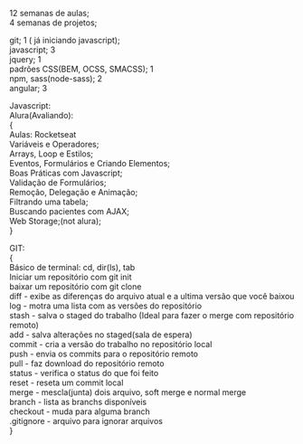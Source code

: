 12 semanas de  aulas;  
4 semanas de projetos;  
  
git; 1 ( já iniciando javascript);  
javascript; 3  
jquery; 1  
padrões CSS(BEM, OCSS, SMACSS); 1  
npm, sass(node-sass); 2  
angular; 3  
  
Javascript:  
Alura(Avaliando):  
{  
Aulas: Rocketseat  
Variáveis e Operadores;  
Arrays, Loop e Estilos;  
Eventos, Formulários e Criando Elementos;  
Boas Práticas com Javascript;  
Validação de Formulários;  
Remoção, Delegação e Animação;  
Filtrando uma tabela;  
Buscando pacientes com AJAX;  
Web Storage;(not alura);  
}  
  
GIT:  
{  
Básico de terminal: cd, dir(ls), tab  
Iniciar um repositório com git init  
baixar um repositório com git clone  
diff - exibe as diferenças do arquivo atual e a ultima versão que você baixou  
log - motra uma lista com as versões do repositório  
stash - salva o staged do trabalho (Ideal para fazer o merge com repositório remoto)  
add - salva alterações no staged(sala de espera)  
commit - cria a versão do trabalho no repositório local  
push - envia os commits para o repositório remoto  
pull - faz download do repositório remoto  
status - verifica o status do que foi feito  
reset - reseta um commit local  
merge - mescla(junta) dois arquivo, soft merge e normal merge  
branch - lista as branchs disponíveis  
checkout - muda para alguma branch  
.gitignore - arquivo para ignorar arquivos  
}  
